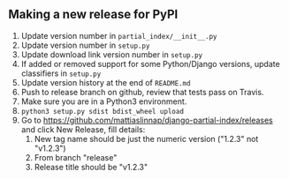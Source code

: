 ## Making a new release for PyPI

1. Update version number in `partial_index/__init__.py`
1. Update version number in `setup.py`
1. Update download link version number in `setup.py`
1. If added or removed support for some Python/Django versions, update classifiers in `setup.py`
1. Update version history at the end of `README.md`
1. Push to release branch on github, review that tests pass on Travis.
1. Make sure you are in a Python3 environment.
1. `python3 setup.py sdist bdist_wheel upload`
1. Go to https://github.com/mattiaslinnap/django-partial-index/releases and click New Release, fill details:
   1. New tag name should be just the numeric version ("1.2.3" not "v1.2.3")
   1. From branch "release"
   1. Release title should be "v1.2.3"
